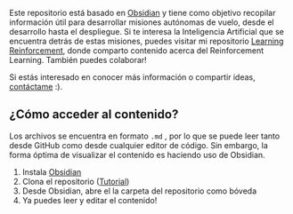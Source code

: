 Este repositorio está basado en [Obsidian](https://obsidian.md/) y tiene como objetivo recopilar información útil para desarrollar misiones autónomas de vuelo, desde el desarrollo hasta el despliegue. 
Si te interesa la Inteligencia Artificial que se encuentra detrás de estas misiones, puedes visitar mi repositorio [Learning Reinforcement](https://publish.obsidian.md/learning-reinforcement/Inicio), donde comparto contenido acerca del Reinforcement Learning. También puedes colaborar!

Si estás interesado en conocer más información o compartir ideas, [contáctame](mailto:pablo.magarinos@outlook.com) :).

## ¿Cómo acceder al contenido?
Los archivos se encuentra en formato ```.md``` , por lo que se puede leer tanto desde GitHub como desde cualquier editor de código. Sin embargo, la forma óptima de visualizar el contenido es haciendo uso de Obsidian.
1. Instala [Obsidian](https://obsidian.md/)
2. Clona el repositorio ([Tutorial](https://docs.github.com/es/repositories/creating-and-managing-repositories/cloning-a-repository?tool=desktop))
3. Desde Obsidian, abre el la carpeta del repositorio como bóveda
4. Ya puedes leer y editar el contenido!